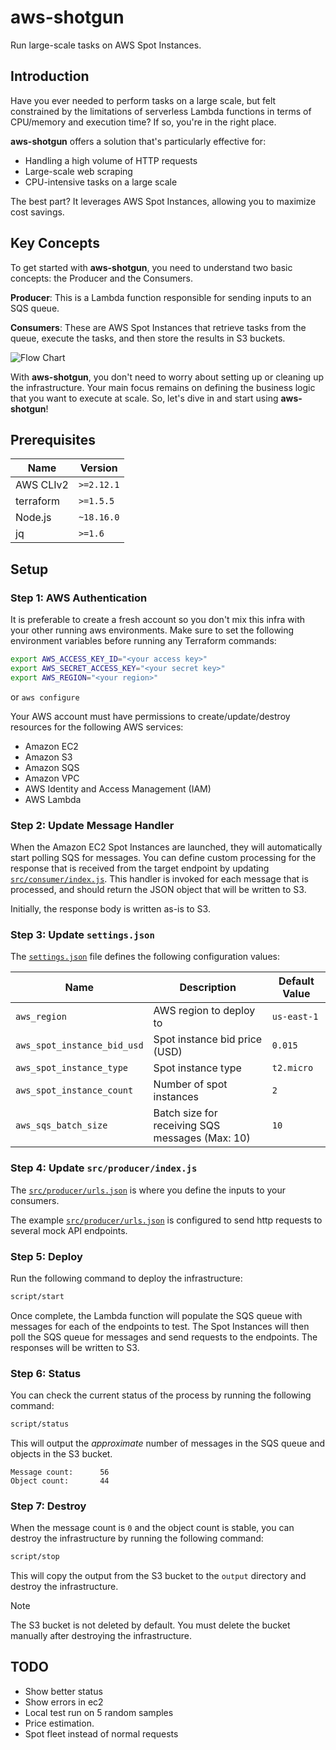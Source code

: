 # aws-shotgun

Run large-scale tasks on AWS Spot Instances.

## Introduction

Have you ever needed to perform tasks on a large scale, but felt constrained by
the limitations of serverless Lambda functions in terms of CPU/memory and
execution time? If so, you're in the right place.

**aws-shotgun** offers a solution that's particularly effective for:

- Handling a high volume of HTTP requests
- Large-scale web scraping
- CPU-intensive tasks on a large scale

The best part? It leverages AWS Spot Instances, allowing you to maximize cost
savings.

## Key Concepts

To get started with **aws-shotgun**, you need to understand two basic concepts:
the Producer and the Consumers.

**Producer**: This is a Lambda function responsible for sending inputs to an SQS
queue.

**Consumers**: These are AWS Spot Instances that retrieve tasks from the queue,
execute the tasks, and then store the results in S3 buckets.

![Flow Chart](https://i.imgur.com/qpGFq5x.png)

With **aws-shotgun**, you don't need to worry about setting up or cleaning up
the infrastructure. Your main focus remains on defining the business logic that
you want to execute at scale. So, let's dive in and start using **aws-shotgun**!

## Prerequisites

| Name      | Version    |
| --------- | ---------- |
| AWS CLIv2 | `>=2.12.1` |
| terraform | `>=1.5.5`  |
| Node.js   | `~18.16.0` |
| jq        | `>=1.6`    |

## Setup

### Step 1: AWS Authentication

It is preferable to create a fresh account so you don't mix this infra with your
other running aws environments. Make sure to set the following environment
variables before running any Terraform commands:

```bash
export AWS_ACCESS_KEY_ID="<your access key>"
export AWS_SECRET_ACCESS_KEY="<your secret key>"
export AWS_REGION="<your region>"
```

or `aws configure`

Your AWS account must have permissions to create/update/destroy resources for
the following AWS services:

- Amazon EC2
- Amazon S3
- Amazon SQS
- Amazon VPC
- AWS Identity and Access Management (IAM)
- AWS Lambda

### Step 2: Update Message Handler

When the Amazon EC2 Spot Instances are launched, they will automatically start
polling SQS for messages. You can define custom processing for the response that
is received from the target endpoint by updating
[`src/consumer/index.js`](src/consumer/index.js#L20). This handler is invoked
for each message that is processed, and should return the JSON object that will
be written to S3.

Initially, the response body is written as-is to S3.

### Step 3: Update `settings.json`

The [`settings.json`](./settings.json) file defines the following configuration
values:

| Name                        | Description                                     | Default Value |
| --------------------------- | -------------------------------------           | ------------- |
| `aws_region`                | AWS region to deploy to                         | `us-east-1`   |
| `aws_spot_instance_bid_usd` | Spot instance bid price (USD)                   | `0.015`       |
| `aws_spot_instance_type`    | Spot instance type                              | `t2.micro`    |
| `aws_spot_instance_count`   | Number of spot instances                        | `2`           |
| `aws_sqs_batch_size`        | Batch size for receiving SQS messages (Max: 10) | `10`          |

### Step 4: Update `src/producer/index.js`

The [`src/producer/urls.json`](./src/producer/urls.json) is where you define the
inputs to your consumers.

The example [`src/producer/urls.json`](./src/producer/urls.json) is configured
to send http requests to several mock API endpoints.

### Step 5: Deploy

Run the following command to deploy the infrastructure:

```bash
script/start
```

Once complete, the Lambda function will populate the SQS queue with messages for
each of the endpoints to test. The Spot Instances will then poll the SQS queue
for messages and send requests to the endpoints. The responses will be written
to S3.

### Step 6: Status

You can check the current status of the process by running the following
command:

```bash
script/status
```

This will output the _approximate_ number of messages in the SQS queue and
objects in the S3 bucket.

```plain
Message count:      56
Object count:       44
```

### Step 7: Destroy

When the message count is `0` and the object count is stable, you can destroy
the infrastructure by running the following command:

```bash
script/stop
```

This will copy the output from the S3 bucket to the `output` directory and
destroy the infrastructure.

> [!NOTE]
>
> The S3 bucket is not deleted by default. You must delete the bucket manually
> after destroying the infrastructure.

## TODO

- Show better status
- Show errors in ec2
- Local test run on 5 random samples
- Price estimation.
- Spot fleet instead of normal requests
